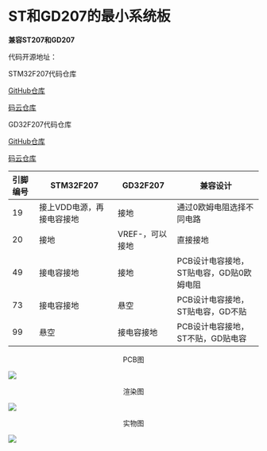 # ST和GD207的最小系统板
**兼容ST207和GD207**

代码开源地址：

STM32F207代码仓库

[GitHub仓库](https://github.com/strongercjd/STM32F207VCT6)

[码云仓库](https://gitee.com/strongercjd/STM32F207VCT6)

GD32F207代码仓库

[GitHub仓库](https://github.com/strongercjd/GD32F207)

[码云仓库](https://gitee.com/strongercjd/GD32F207)

| 引脚编号    | STM32F207 | GD32F207    | 兼容设计 |
| :---------- | --------- |--------- |--------- |
| 19 |接上VDD电源，再接电容接地  |接地|通过0欧姆电阻选择不同电路|
| 20 |接地  |VREF-，可以接地|直接接地|
| 49 |接电容接地  |接地|PCB设计电容接地，ST贴电容，GD贴0欧姆电阻|
| 73 |接电容接地  |悬空|PCB设计电容接地，ST贴电容，GD不贴|
| 99 | 悬空 |接电容接地|PCB设计电容接地，ST不贴，GD贴电容|

<center>PCB图</center>

![](https://gitee.com/strongercjd/PCB/raw/master/GD&ST207%20Mini%20System/image/1.jpg)

<center>渲染图</center>

![](https://gitee.com/strongercjd/PCB/raw/master/GD&ST207%20Mini%20System/image/2.jpg)


<center>实物图</center>

![](https://gitee.com/strongercjd/PCB/raw/master/GD&ST207%20Mini%20System/image/0.jpg)